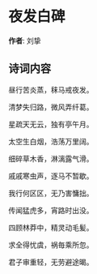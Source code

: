 # 夜发白碑

**作者**: 刘挚

## 诗词内容

昼行苦炎蒸，秣马戒夜发。

清梦失归路，微风弄纤葛。

星疏天无云，独有亭午月。

太空生白烟，浩荡万里阔。

细碎草木香，淋漓露气滑。

戚戚寒虫声，逐马不暂歇。

我行何区区，无乃害慵拙。

传闻猛虎多，宵路时出没。

四顾林莽中，精灵动毛髪。

求全得忧虞，祸毎乘所忽。

君子审重轻，无劳避途暍。

